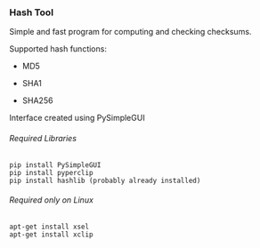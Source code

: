 ### Hash Tool

Simple and fast program for computing and checking checksums.

Supported hash functions: 

- MD5

- SHA1

- SHA256

Interface created using PySimpleGUI

###### Required Libraries

```
pip install PySimpleGUI
pip install pyperclip
pip install hashlib (probably already installed)
```

###### Required only on Linux

```
apt-get install xsel
apt-get install xclip
```


